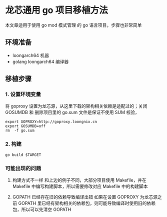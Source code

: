 # 龙芯通用 go 项目移植方法

本文章适用于使用 go mod 模式管理 的 go 语言项目，步骤也非常简单

## 环境准备
- loongarch64 机器
- golang loongarch64 编译器

## 移植步骤
### 1. 设置环境变量
将 goproxy 设置为龙芯源，从这里下载的架构相关依赖是适配过的；关闭 GOSUMDB 和 删除项目里的 go.sum 文件是保证不使用 SUM 校验，
```
export GOPROXY=http://goproxy.loongnix.cn
export GOSUMDB=off
rm  -f go.sum
```
### 2. 构建
```
go build $TARGET
```

### 可能出现的问题
1. 构建方式不一样
和上边的例子不同，大部分项目使用 Makefile，并在 Makefile 中编写构建脚本，所以需要修改对应 Makefile 中的构建脚本

2. GOPATH 已经存在旧的依赖导致编译出错
如果在设置 GOPROXY 为龙芯源之前 GOPATH 里已经有架构相关的依赖包，则可能导致编译时使用旧的依赖包，所以可以先清空 GOPATH
